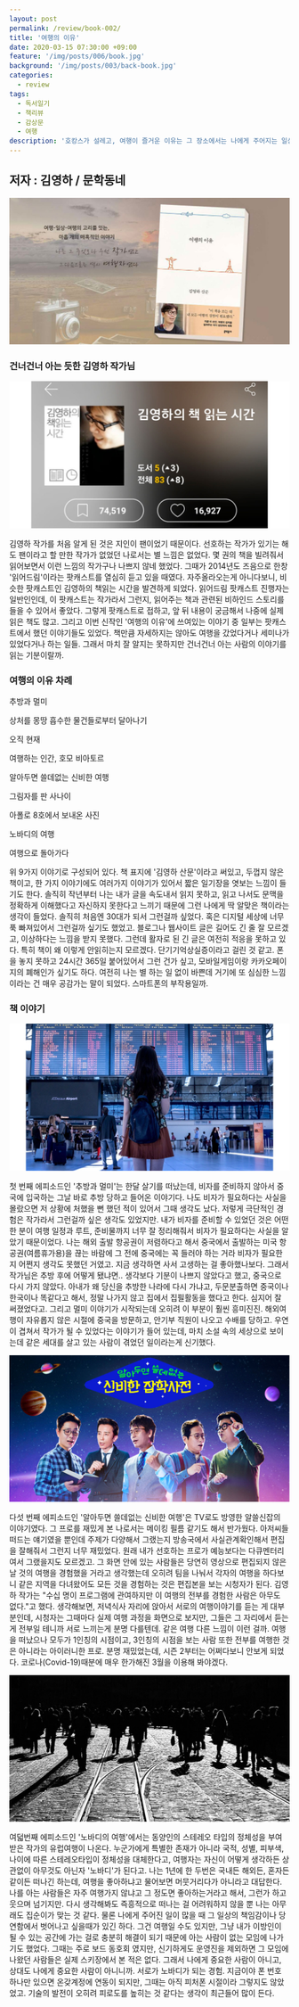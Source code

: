 ```yaml
---
layout: post
permalink: /review/book-002/
title: '여행의 이유'
date: 2020-03-15 07:30:00 +09:00
feature: '/img/posts/006/book.jpg'
background: '/img/posts/003/back-book.jpg'
categories:
  - review
tags:
  - 독서일기
  - 책리뷰
  - 감상문
  - 여행
description: '호캉스가 설레고, 여행이 즐거운 이유는 그 장소에서는 나에게 주어지는 일상 생활의 손때를 발견하지 않아도 되기 때문이다. <어둠이 빛의 부재라면, 여행은 일상의 부재다>'
---
```


## 저자 : 김영하 / 문학동네

![책표지](/img/posts/006/book.jpg)

### 건너건너 아는 듯한 김영하 작가님

![김영하의 책 읽는 시간](/img/posts/006/reader.jpg)

김영하 작가를 처음 알게 된 것은 지인이 팬이었기 때문이다. 선호하는 작가가 있기는 해도 팬이라고 할 만한 작가가 없었던 나로서는 별 느낌은 없었다. 몇 권의 책을 빌려줘서 읽어보면서 이런 느낌의 작가구나 나쁘지 않네 했었다. 그때가 2014년도 즈음으로 한창 '읽어드림'이라는 팟캐스트를 열심히 듣고 있을 때였다. 자주올라오는게 아니다보니, 비슷한 팟캐스트인 김영하의 책읽는 시간을 발견하게 되었다. 읽어드림 팟캐스트 진행자는 일반인인데, 이 팟캐스트는 작가라서 그런지, 읽어주는 책과 관련된 비하인드 스토리를 들을 수 있어서 좋았다. 그렇게 팟캐스트로 접하고, 앞 뒤 내용이 궁금해서 나중에 실제 읽은 책도 많고. 그리고 이번 신작인 '여행의 이유'에 쓰여있는 이야기 중 일부는 팟캐스트에서 했던 이야기들도 있었다. 책만큼 자세하지는 않아도 여행을 갔었다거나 세미나가 있었다거나 하는 일들. 그래서 마치 잘 알지는 못하지만 건너건너 아는 사람의 이야기를 읽는 기분이랄까. 

### 여행의 이유 차례

추방과 멀미

상처를 몽땅 흡수한 물건들로부터 달아나기

오직 현재

여행하는 인간, 호모 비아토르

알아두면 쓸데없는 신비한 여행

그림자를 판 사나이

아폴로 8호에서 보내온 사진

노바디의 여행

여행으로 돌아가다

위 9가지 이야기로 구성되어 있다. 책 표지에 '김영하 산문'이라고 써있고, 두껍지 않은 책이고, 한 가지 이야기에도 여러가지 이야기가 있어서 짧은 일기장을 엿보는 느낌이 들기도 한다. 솔직히 작년부터 나는 내가 글을 속도내서 읽지 못하고, 읽고 나서도 문맥을 정확하게 이해했다고 자신하지 못한다고 느끼기 때문에 그런 나에게 딱 알맞은 책이라는 생각이 들었다. 솔직히 처음엔 30대가 되서 그런걸까 싶었다. 혹은 디지털 세상에 너무 푹 빠져있어서 그런걸까 싶기도 했었고. 블로그나 웹사이트 글은 길어도 긴 줄 잘 모르겠고, 이상하다는 느낌을 받지 못했다. 그런데 활자로 된 긴 글은 여전히 적응을 못하고 있다. 특히 책이 왜 이렇게 안읽히는지 모르겠다. 단기기억상실증이라고 걸린 것 같고. 폰을 놓지 못하고 24시간 365일 붙어있어서 그런 건가 싶고, 모바일게임이랑 카카오페이지의 폐해인가 싶기도 하다. 여전히 나는 별 하는 일 없이 바쁜데 거기에 또 심심한 느낌이라는 건 매우 공감가는 말이 되었다. 스마트폰의 부작용일까. 

### 책 이야기

![공항](/img/posts/006/airport.jpg)

첫 번째 에피소드인 '추방과 멀미'는 한달 살기를 떠났는데, 비자를 준비하지 않아서 중국에 입국하는 그날 바로 추방 당하고 들어온 이야기다. 나도 비자가 필요하다는 사실을 몰랐으면 저 상황에 처했을 뻔 했던 적이 있어서 그때 생각도 났다. 저렇게 극단적인 경험은 작가라서 그런걸까 싶은 생각도 있었지만. 내가 비자를 준비할 수 있었던 것은 어떤 한 분이 여행 일정과 루트, 준비물까지 너무 잘 정리해줘서 비자가 필요하다는 사실을 알았기 때문이었다. 나는 해외 출발 항공권이 저렴하다고 해서 중국에서 출발하는 미국 항공권(여름휴가용)을 끊는 바람에 그 전에 중국에는 꼭 들러야 하는 거라 비자가 필요한지 어쩐지 생각도 못했던 거였고. 지금 생각하면 사서 고생하는 걸 좋아했나보다. 그래서 작가님은 추방 후에 어떻게 됐냐면.. 생각보다 기분이 나쁘지 않았다고 했고, 중국으로 다시 가지 않았다. 아내가 왜 당신을 추방한 나라에 다시 가냐고, 두문분출하면 중국이나 한국이나 똑같다고 해서, 정말 나가지 않고 집에서 집필활동을 했다고 한다. 심지어 잘 써졌었다고. 그리고 멀미 이야기가 시작되는데 오히려 이 부분이 훨씬 흥미진진. 해외여행이 자유롭지 않은 시절에 중국을 방문하고, 안기부 직원이 나오고 수배를 당하고. 우연이 겹쳐서 작가가 될 수 있었다는 이야기가 들어 있는데, 마치 소설 속의 세상으로 보이는데 같은 세대를 살고 있는 사람이 겪었던 일이라는게 신기했다. 

![알쓸신잡 시즌1](/img/posts/006/dictionary.jpg)

다섯 번째 에피소드인 '알아두면 쓸데없는 신비한 여행'은 TV로도 방영한 알쓸신잡의 이야기였다. 그 프로를 재밌게 본 나로서는 메이킹 필름 같기도 해서 반가웠다. 아저씨들 떠드는 얘기였을 뿐인데 주제가 다양해서 그랬는지 방송국에서 사실관계확인해서 편집을 잘해줘서 그런지 너무 재밌었다. 원래 내가 선호하는 프로가 예능보다는 다큐멘터리여서 그랬을지도 모르겠고. 그 화면 안에 있는 사람들은 당연히 영상으로 편집되지 않은 날 것의 여행을 경험했을 거라고 생각했는데 오히려 팀을 나눠서 각자의 여행을 하다보니 같은 지역을 다녀왔어도 모든 것을 경험하는 것은 편집본을 보는 시청자가 된다. 김영하 작가는 "수십 명이 프로그램에 관여하지만 이 여행의 전부를 경험한 사람은 아무도 없다."고 했다. 생각해보면, 저녁식사 자리에 앉아서 서로의 여행이야기를 듣는 게 대부분인데, 시청자는 그때마다 실제 여행 과정을 화면으로 보지만, 그들은 그 자리에서 듣는게 전부일 테니까 서로 느끼는게 분명 다를텐데. 같은 여행 다른 느낌이 이런 걸까. 여행을 떠났으나 모두가 1인칭의 시점이고, 3인칭의 시점을 보는 사람 또한 전부를 여행한 것은 아니라는 아이러니한 프로. 분명 재밌었는데, 시즌 2부터는 어쩌다보니 안보게 되었다. 코로나(Covid-19)때분에 매우 한가해진 3월을 이용해 봐야겠다. 

![아무것도 아닌자](/img/posts/006/nobody.jpg)

여덟번째 에피소드인 '노바디의 여행'에서는 동양인의 스테레오 타입의 정체성을 부여 받은 작가의 유럽여행이 나온다. 누군가에게 특별한 존재가 아니라 국적, 성별, 피부색, 나이에 따른 스테레오타입이 정체성을 대체한다고, 여행자는 자신이 어떻게 생각하든 상관없이 아무것도 아닌자 '노바디'가 된다고. 나는 1년에 한 두번은 국내든 해외든, 혼자든 같이든 떠나긴 하는데, 여행을 좋아하냐고 물어보면 머뭇거리다가 아니라고 대답한다. 나를 아는 사람들은 자주 여행가지 않냐고 그 정도면 좋아하는거라고 해서, 그런가 하고 웃으며 넘기지만. 다시 생각해봐도 즉흥적으로 떠나는 걸 어려워하지 않을 뿐 나는 아무래도 집순이가 맞는 것 같다. 물론 나에게 주어진 일이 많을 때 그 일상의 책임감이나 당연함에서 벗어나고 싶을때가 있긴 하다. 그건 여행일 수도 있지만, 그냥 내가 이방인이 될 수 있는 공간에 가는 걸로 충분히 해결이 되기 때문에 아는 사람이 없는 모임에 나가기도 했었다. 그때는 주로 보드 동호회 였지만, 신기하게도 운영진을 제외하면 그 모임에 나왔던 사람들은 실제 스키장에서 본 적은 없다. 그래서 나에게 중요한 사람이 아니고, 상대도 나에게 중요한 사람이 아니니까. 서로가 노바디가 되는 경험. 지금이야 폰 번호 하나만 있으면 온갖계정에 연동이 되지만, 그때는 아직 피처폰 시절이라 그렇지도 않았었고. 기술의 발전이 오히려 피로도를 높히는 것 같다는 생각이 최근들어 많이 든다. 